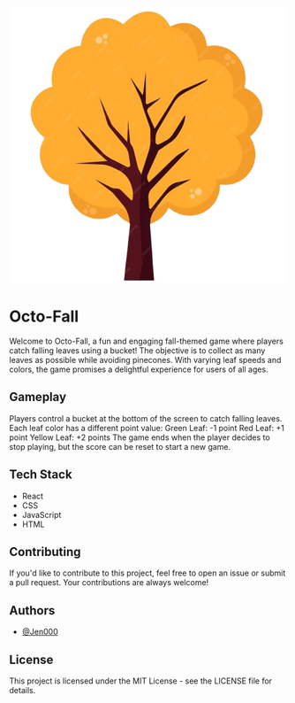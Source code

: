 ![Logo](https://github.com/Jen000/octo-fall/blob/main/public/tree_logo.png?raw=true)

# Octo-Fall

Welcome to Octo-Fall, a fun and engaging fall-themed game where players catch falling leaves using a bucket! The objective is to collect as many leaves as possible while avoiding pinecones. With varying leaf speeds and colors, the game promises a delightful experience for users of all ages.
## Gameplay

Players control a bucket at the bottom of the screen to catch falling leaves.
Each leaf color has a different point value:
Green Leaf: -1 point
Red Leaf: +1 point
Yellow Leaf: +2 points
The game ends when the player decides to stop playing, but the score can be reset to start a new game.
## Tech Stack

- React
- CSS
- JavaScript
- HTML


## Contributing

If you'd like to contribute to this project, feel free to open an issue or submit a pull request. Your contributions are always welcome!


## Authors

- [@Jen000](https://www.github.com/Jen000)


## License

This project is licensed under the MIT License - see the LICENSE file for details.

